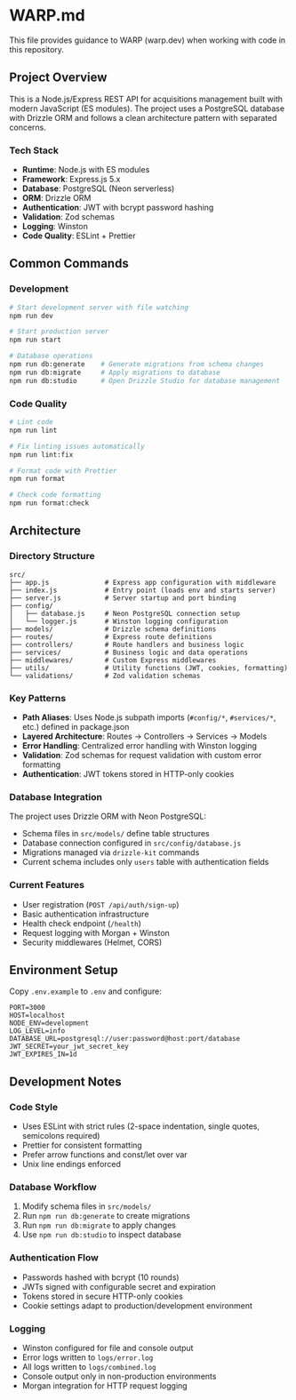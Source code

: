 # WARP.md

This file provides guidance to WARP (warp.dev) when working with code in this repository.

## Project Overview

This is a Node.js/Express REST API for acquisitions management built with modern JavaScript (ES modules). The project uses a PostgreSQL database with Drizzle ORM and follows a clean architecture pattern with separated concerns.

### Tech Stack

- **Runtime**: Node.js with ES modules
- **Framework**: Express.js 5.x
- **Database**: PostgreSQL (Neon serverless)
- **ORM**: Drizzle ORM
- **Authentication**: JWT with bcrypt password hashing
- **Validation**: Zod schemas
- **Logging**: Winston
- **Code Quality**: ESLint + Prettier

## Common Commands

### Development

```bash
# Start development server with file watching
npm run dev

# Start production server
npm run start

# Database operations
npm run db:generate    # Generate migrations from schema changes
npm run db:migrate     # Apply migrations to database
npm run db:studio      # Open Drizzle Studio for database management
```

### Code Quality

```bash
# Lint code
npm run lint

# Fix linting issues automatically
npm run lint:fix

# Format code with Prettier
npm run format

# Check code formatting
npm run format:check
```

## Architecture

### Directory Structure

```
src/
├── app.js              # Express app configuration with middleware
├── index.js            # Entry point (loads env and starts server)
├── server.js           # Server startup and port binding
├── config/
│   ├── database.js     # Neon PostgreSQL connection setup
│   └── logger.js       # Winston logging configuration
├── models/             # Drizzle schema definitions
├── routes/             # Express route definitions
├── controllers/        # Route handlers and business logic
├── services/           # Business logic and data operations
├── middlewares/        # Custom Express middlewares
├── utils/              # Utility functions (JWT, cookies, formatting)
└── validations/        # Zod validation schemas
```

### Key Patterns

- **Path Aliases**: Uses Node.js subpath imports (`#config/*`, `#services/*`, etc.) defined in package.json
- **Layered Architecture**: Routes → Controllers → Services → Models
- **Error Handling**: Centralized error handling with Winston logging
- **Validation**: Zod schemas for request validation with custom error formatting
- **Authentication**: JWT tokens stored in HTTP-only cookies

### Database Integration

The project uses Drizzle ORM with Neon PostgreSQL:

- Schema files in `src/models/` define table structures
- Database connection configured in `src/config/database.js`
- Migrations managed via `drizzle-kit` commands
- Current schema includes only `users` table with authentication fields

### Current Features

- User registration (`POST /api/auth/sign-up`)
- Basic authentication infrastructure
- Health check endpoint (`/health`)
- Request logging with Morgan + Winston
- Security middlewares (Helmet, CORS)

## Environment Setup

Copy `.env.example` to `.env` and configure:

```
PORT=3000
HOST=localhost
NODE_ENV=development
LOG_LEVEL=info
DATABASE_URL=postgresql://user:password@host:port/database
JWT_SECRET=your_jwt_secret_key
JWT_EXPIRES_IN=1d
```

## Development Notes

### Code Style

- Uses ESLint with strict rules (2-space indentation, single quotes, semicolons required)
- Prettier for consistent formatting
- Prefer arrow functions and const/let over var
- Unix line endings enforced

### Database Workflow

1. Modify schema files in `src/models/`
2. Run `npm run db:generate` to create migrations
3. Run `npm run db:migrate` to apply changes
4. Use `npm run db:studio` to inspect database

### Authentication Flow

- Passwords hashed with bcrypt (10 rounds)
- JWTs signed with configurable secret and expiration
- Tokens stored in secure HTTP-only cookies
- Cookie settings adapt to production/development environment

### Logging

- Winston configured for file and console output
- Error logs written to `logs/error.log`
- All logs written to `logs/combined.log`
- Console output only in non-production environments
- Morgan integration for HTTP request logging
